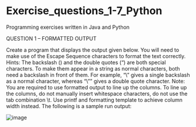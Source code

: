 # Exercise_questions_1-7_Python
Programming exercises written in Java and Python

QUESTION 1 – FORMATTED OUTPUT

Create a program that displays the output given below. You will need to make use of the Escape Sequence characters to format the text correctly.
Hints: The backslash (\) and the double quotes (“) are both special characters. To make them appear in a string as normal characters, both need a backslash in front of them. For example, “\\” gives a single backslash as a normal character, whereas “\”” gives a double quote character.
Note: You are required to use formatted output to line up the columns. To line up the columns, do not manually insert whitespace characters, do not use the tab combination \t. Use printf and formatting template to achieve column width instead.
The following is a sample run output:

![image](https://user-images.githubusercontent.com/72170460/160956434-b77d68c9-351a-438e-a194-326ffb627304.png)

